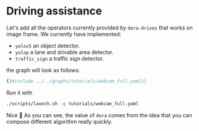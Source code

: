 # Driving assistance

Let's add all the operators currently provided by `dora-drives` that works on image frame. We currently have implemented:
- `yolov5` an object detector.
- `yolop` a lane and drivable area detector.
- `traffic_sign` a traffic sign detector.

the graph will look as follows:
```yaml
{{#include ../../graphs/tutorials/webcam_full.yaml}}
```

Run it with
```bash
./scripts/launch.sh -g tutorials/webcam_full.yaml
```

Nice 🥳 As you can see, the value of `dora` comes from the idea that you can compose different algorithm really quickly.